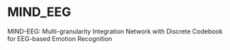 # MIND_EEG
MIND-EEG: Multi-granularity Integration Network with Discrete Codebook for
EEG-based Emotion Recognition
